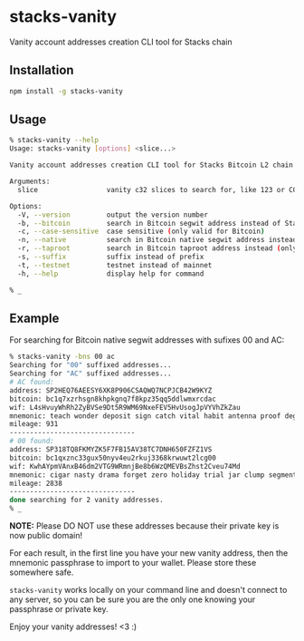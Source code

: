 # stacks-vanity
Vanity account addresses creation CLI tool for Stacks chain

## Installation

```bash
npm install -g stacks-vanity
```

## Usage

```bash
% stacks-vanity --help
Usage: stacks-vanity [options] <slice...>

Vanity account addresses creation CLI tool for Stacks Bitcoin L2 chain

Arguments:
  slice                 vanity c32 slices to search for, like 123 or C0PA

Options:
  -V, --version         output the version number
  -b, --bitcoin         search in Bitcoin segwit address instead of Stacks
  -c, --case-sensitive  case sensitive (only valid for Bitcoin)
  -n, --native          search in Bitcoin native segwit address instead (only valid for Bitcoin)
  -r, --taproot         search in Bitcoin taproot address instead (only valid for Bitcoin)
  -s, --suffix          suffix instead of prefix
  -t, --testnet         testnet instead of mainnet
  -h, --help            display help for command

% _
```

## Example

For searching for Bitcoin native segwit addresses with sufixes 00 and AC:

```bash
% stacks-vanity -bns 00 ac
Searching for "00" suffixed addresses...
Searching for "AC" suffixed addresses...
# AC found:
address: SP2HEQ76AEESY6XK8P906CSAQWQ7NCPJCB42W9KYZ
bitcoin: bc1q7xzrhsgn8khpkgnq7f8kpz35qq5ddlwmxrcdac
wif: L4sHvuyWhRh2ZyBVSe9Dt5R9WM69NxeFEV5HvUsogJpVYVhZkZau
mnemonic: teach wonder deposit sign catch vital habit antenna proof degree social admit buffalo more never couple same add vacuum dinner exhibit master exclude ring
mileage: 931
-------------------------------
# 00 found:
address: SP318TQ8FKMYZK5F7FB15AV38TC7DNH650FZFZ1VS
bitcoin: bc1qxznc33gux50nyv4eu2rkuj3368krwuwt2lcg00
wif: KwhAYpmVAnxB46dm2VTG9WRmnjBe8b6WzQMEVBsZhst2Cveu74Md
mnemonic: cigar nasty drama forget zero holiday trial jar clump segment hedgehog orient oblige daring pipe tape liberty gain brain post script intact mushroom cave
mileage: 2838
-------------------------------
done searching for 2 vanity addresses.
% _
```

**NOTE:** Please DO NOT use these addresses because their private key is now public domain!

For each result, in the first line you have your new vanity address, then the mnemonic passphrase to import to your wallet. Please store these somewhere safe.

`stacks-vanity` works locally on your command line and doesn't connect to any server, so you can be sure you are the only one knowing your passphrase or private key.

Enjoy your vanity addresses! <3 :)
